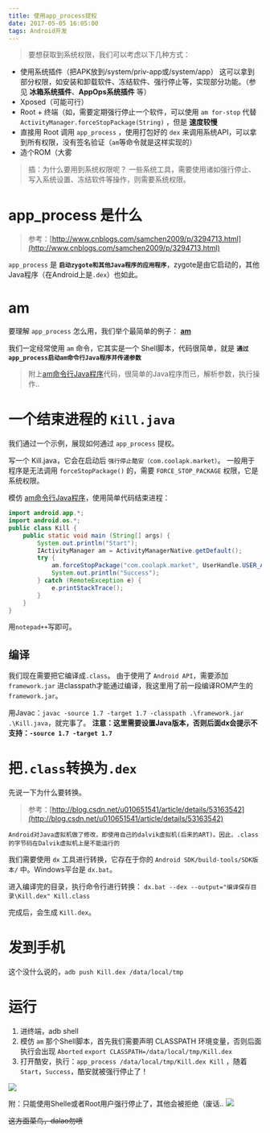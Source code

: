 ```yaml
---
title: 使用app_process提权
date: 2017-05-05 16:05:00
tags: Android开发
---
```

>要想获取到系统权限，我们可以考虑以下几种方式：
* 使用系统插件（把APK放到/system/priv-app或/system/app）
这可以拿到部分权限，如安装和卸载软件、冻结软件、强行停止等，实现部分功能。（参见 **冰箱系统插件**、**AppOps系统插件** 等）
* Xposed（可能可行）
* Root + 终端（如，需要定期强行停止一个软件，可以使用 ``am for-stop`` 代替 `ActivityManager.forceStopPackage(String)` ，但是 **速度较慢**
* 直接用 Root 调用 `app_process` ，使用打包好的 `dex` 来调用系统API，可以拿到所有权限，没有签名验证（`am`等命令就是这样实现的）
* 造个ROM（大雾

>插：为什么要用到系统权限呢？
>一些系统工具，需要使用诸如强行停止、写入系统设置、冻结软件等操作，则需要系统权限。

# app_process 是什么
> 参考：[http://www.cnblogs.com/samchen2009/p/3294713.html](http://www.cnblogs.com/samchen2009/p/3294713.html)

`app_process` 是 **`启动zygote和其他Java程序的应用程序`**，zygote是由它启动的，其他Java程序（在Android上是`.dex`）也如此。

# am
要理解 `app_process` 怎么用，我们举个最简单的例子： **[am](https://github.com/android/platform_frameworks_base/blob/master/cmds/am/am)**

我们一定经常使用 `am` 命令，它其实是一个 Shell脚本，代码很简单，就是 **`通过app_process启动am命令行Java程序并传递参数`**

>附上[am命令行Java程序](https://github.com/android/platform_frameworks_base/blob/master/cmds/am/src/com/android/commands/am/Am.java)代码，很简单的Java程序而已，解析参数，执行操作..

# 一个结束进程的 `Kill.java`
我们通过一个示例，展现如何通过 `app_process` 提权。

写一个 Kill.java，它会在启动后 `强行停止酷安（com.coolapk.market）`。
一般用于程序是无法调用 `forceStopPackage()` 的，需要 `FORCE_STOP_PACKAGE` 权限，它是系统权限。

模仿 [am命令行Java程序](https://github.com/android/platform_frameworks_base/blob/master/cmds/am/src/com/android/commands/am/Am.java)，使用简单代码结束进程：
```Java
import android.app.*;
import android.os.*;
public class Kill {
	public static void main (String[] args) {
		System.out.println("Start");
		IActivityManager am = ActivityManagerNative.getDefault();
		try {
			am.forceStopPackage("com.coolapk.market", UserHandle.USER_ALL);	
			System.out.println("Success");
		} catch (RemoteException e) {
			e.printStackTrace();
		}
	}
}
```
用`notepad++`写即可。

## 编译
我们现在需要把它编译成`.class`。
由于使用了 `Android API`，需要添加 `framework.jar` 进classpath才能通过编译，我这里用了前一段编译ROM产生的 `framework.jar`。

用Javac：`javac -source 1.7 -target 1.7 -classpath .\framework.jar .\Kill.java`，就完事了。
**注意：这里需要设置Java版本，否则后面dx会提示不支持：`-source 1.7 -target 1.7`**

# 把`.class`转换为`.dex`
先说一下为什么要转换。
>参考：[http://blog.csdn.net/u010651541/article/details/53163542](http://blog.csdn.net/u010651541/article/details/53163542)

`Android对Java虚拟机做了修改，即使用自己的dalvik虚拟机(后来的ART)。因此，.class的字节码在Dalvik虚拟机上是不能运行的`

我们需要使用 `dx` 工具进行转换，它存在于你的 `Android SDK/build-tools/SDK版本/` 中。Windows平台是 `dx.bat`。

进入编译完的目录，执行命令行进行转换：
`dx.bat --dex --output="编译保存目录\Kill.dex" Kill.class`

完成后，会生成 `Kill.dex`。

# 发到手机
这个没什么说的，`adb push Kill.dex /data/local/tmp`

# 运行
1. 进终端，adb shell
2. 模仿 `am` 那个Shell脚本，首先我们需要声明 CLASSPATH 环境变量，否则后面执行会出现 `Aborted`
`export CLASSPATH=/data/local/tmp/Kill.dex`
3. 打开酷安，执行：`app_process /data/local/tmp/Kill.dex Kill` ，随着 `Start`，`Success`，酷安就被强行停止了！

![](https://ooo.0o0.ooo/2017/05/05/590c29039284c.png)

附：只能使用Shelle或者Root用户强行停止了，其他会被拒绝（废话..
![](https://ooo.0o0.ooo/2017/05/05/590c2903b20cd.jpg)

~~这方面菜鸟，dalao勿喷~~